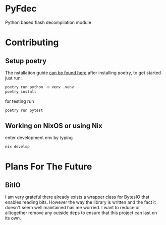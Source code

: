 # PyFdec

Python based flash decompilation module

# Contributing

## Setup poetry
The nstallation guide [can be found here](https://python-poetry.org/docs/#installing-with-pipx)
after installing poetry, to get started just run: 
```bash
poetry run python -m venv .venv
poetry install
```
for testing run 
```python
poetry run pytest
```

## Working on NixOS or using Nix
enter development env by typing 
```bash
nix develop
```

# Plans For The Future

## BitIO

I am very grateful there already exists a wrapper class for BytesIO that enables reading bits. However the way the library is written and the fact it doesn't seem well maintained has me worried. I want to reduce or alltogether remove any outside deps to ensure that this project can last on its own.
